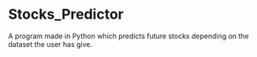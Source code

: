 # Stocks_Predictor
A program made in Python which predicts future stocks depending on the dataset the user has give.
